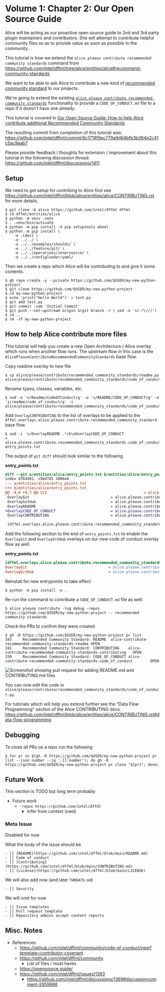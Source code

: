 # Volume 1: Chapter 2: Our Open Source Guide

Alice will be acting as our proactive open source guide to
2nd and 3rd party plugin maintainers and contributors.
She will attempt to contribute helpful community files
so as to provide value as soon as possible to the community.

This tutorial is how we extend the `alice please contribute recommended community standards`
command from https://github.com/intel/dffml/tree/alice/entities/alice#recommend-community-standards

We want to be able to ask Alice to contribute a new kind of
[recommended community standard](https://opensource.guide/) to our projects.

We're going to extend the existing
[`alice please contribute recommended community standards`](https://github.com/intel/dffml/tree/alice/entities/alice#recommend-community-standards)
functionality to provide a `CODE_OF_CONDUCT.md` file to a repo if it doesn't
have one already.

This tutorial is covered in
[Our Open Source Guide: How to help Alice contribute additional Recommended Community Standards](https://www.youtube.com/watch?v=u2lGjMMIlAo&list=PLtzAOVTpO2ja6DXSCzoF3v_mQDh7l0ymH&index=2)

The resulting commit from completion of this tutorial was: https://github.com/intel/dffml/commit/6c1719f9ec779a9d64bfb3b364e2c41c5ac9aab7

Please provide feedback / thoughts for extension / improvement about this tutorial in the following discussion thread: https://github.com/intel/dffml/discussions/1411

## Setup

We need to get setup for contribing to Alice first
see https://github.com/intel/dffml/blob/alice/entities/alice/CONTRIBUTING.rst
for more details.

```console
$ git clone -b alice https://github.com/intel/dffml dffml
$ cd dffml/entities/alice
$ python -m venv .venv
$ . .venv/bin/activate
$ python -m pip install -U pip setuptools wheel
$ python -m pip install \
    -e .[dev] \
    -e ../../ \
    -e ../../examples/shouldi/ \
    -e ../../feature/git/ \
    -e ../../operations/innersource/ \
    -e ../../configloader/yaml/
```

Then we create a repo which Alice will be contributing to and give it
some contents.

```console
$ gh repo create -y --private https://github.com/$USER/my-new-python-project
$ git clone https://github.com/$USER/my-new-python-project
$ cd my-new-python-project
$ echo 'print("Hello World")' > test.py
$ git add test.py
$ git commit -sam 'Initial Commit'
$ git push --set-upstream origin $(git branch -r | sed -e 's/.*\///')
$ cd ..
$ rm -rf my-new-python-project
```

## How to help Alice contribute more files

This tutorial will help you create a new Open Architecture / Alice
overlay which runs when another flow runs. The upstream flow
in this case is the `AlicePleaseContributeRecommendedCommunityStandards`
base flow.

Copy readme overlay to new file

```console
$ cp alice/please/contribute/recommended_community_standards/readme.py alice/please/contribute/recommended_community_standards/code_of_conduct.py
```

Rename types, classes, variables, etc.

```console
$ sed -e 's/Readme/CodeOfConduct/g' -e 's/README/CODE_OF_CONDUCT/g' -e 's/readme/code_of_conduct/g' -i alice/please/contribute/recommended_community_standards/code_of_conduct.py
```

Add `OverlayCONTRIBUTING` to the list of overlays to be applied to the
`dffml.overlays.alice.please.contribute.recommended_community_standard`
base flow.

```console
$ sed -i 's/OverlayREADME .*/&\nOverlayCODE_OF_CONDUCT                         = alice.please.contribute.recommended_community_standards.code_of_conduct:OverlayCODE_OF_CONDUCT/' entry_points.txt
```

The output of `git diff` should look similar to the following

**entry_points.txt**

```diff
diff --git a/entities/alice/entry_points.txt b/entities/alice/entry_points.txt
index b764491..c9bd781 100644
--- a/entities/alice/entry_points.txt
+++ b/entities/alice/entry_points.txt
@@ -9,6 +9,7 @@ CLI                                            = alice.please.contribute.recomme
 OverlayGit                                     = alice.please.contribute.recommended_community_standards.recommended_community_standards:OverlayGit
 OverlayGitHub                                  = alice.please.contribute.recommended_community_standards.recommended_community_standards:OverlayGitHub
 OverlayREADME                                  = alice.please.contribute.recommended_community_standards.readme:OverlayREADME
+OverlayCODE_OF_CONDUCT                         = alice.please.contribute.recommended_community_standards.code_of_conduct:OverlayCODE_OF_CONDUCT
 OverlayCONTRIBUTING                            = alice.please.contribute.recommended_community_standards.contributing:OverlayCONTRIBUTING

 [dffml.overlays.alice.please.contribute.recommended_community_standards.readme]
```

Add the following section to the end of ``entry_points.txt`` to enable the
`OverlayGit` and `OverlayGitHub` overlays on our new code of conduct overlay
flow as well.

**entry_points.txt**

```ini
[dffml.overlays.alice.please.contribute.recommended_community_standards.code_of_conduct]
OverlayGit                                     = alice.please.contribute.recommended_community_standards.recommended_community_standards:OverlayGit
OverlayGitHub                                  = alice.please.contribute.recommended_community_standards.recommended_community_standards:OverlayGitHub
```

Reinstall for new entrypoints to take effect

```console
$ python -m pip install -e .
```

Re-run the command to contribute a `CODE_OF_CONDUCT.md` file as well.

```console
$ alice please contribute -log debug -repos https://github.com/$USER/my-new-python-project -- recommended community standards
```

Check the PRs to confirm they were created

```console
$ gh -R https://github.com/$USER/my-new-python-project pr list
343     Recommended Community Standard: README  alice-contribute-recommended-community-standards-readme OPEN
341     Recommended Community Standard: CONTRIBUTING    alice-contribute-recommended-community-standards-contributing   OPEN
339     Recommended Community Standard: CODE_OF_CONDUCT alice-contribute-recommended-community-standards-code_of_conduct        OPEN
```

![Screenshot showing pull request for adding README.md and CONTRIBUTING.md files](https://user-images.githubusercontent.com/5950433/181826046-53ae3ef5-6750-48ad-afd2-8cf9174e0b63.png)

You can now edit the code in
``alice/please/contribute/recommended_community_standards/code_of_conduct.py``.

For tutorials which will help you extend further see the "Data Flow Programming"
section of the Alice CONTRIBUTING docs.
https://github.com/intel/dffml/blob/alice/entities/alice/CONTRIBUTING.rst#data-flow-programming

## Debugging

To close all PRs on a repo run the following

```console
$ for pr in $(gh -R https://github.com/$USER/my-new-python-project pr list --json number --jq '.[].number'); do gh -R https://github.com/$USER/my-new-python-project pr close "${pr}"; done;
```

## Future Work

This section is TODO but long term probably

- Future work
  - `-repos https://github.com/intel/dffml`
    - Infer from context (cwd)

### Meta Issue

Disabled for now

What the body of the issue should be

```
- [] [README](https://github.com/intel/dffml/blob/main/README.md)
- [] Code of conduct
- [] [Contributing](https://github.com/intel/dffml/blob/main/CONTRIBUTING.md)
- [] [License](https://github.com/intel/dffml/blob/main/LICENSE)
```

We will also add now (and later `THREATS.md`)

```
- [] Security
```

We will omit for now

```
- [] Issue templates
- [] Pull request template
- [] Repository admins accept content reports
```

## Misc. Notes

- References:
  - https://github.com/intel/dffml/community/code-of-conduct/new?template=contributor-covenant
  - https://github.com/intel/dffml/community
    - List of files / must haves
  - https://opensource.guide/
  - https://github.com/intel/dffml/issues/1393
    - https://github.com/intel/dffml/discussions/1369#discussioncomment-2959986
